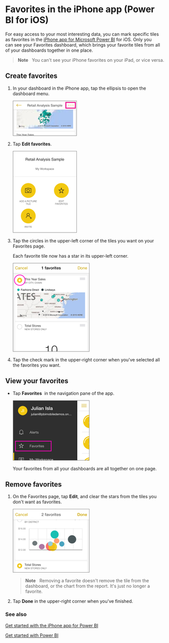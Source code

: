 <properties 
   pageTitle="Favorites in the iPhone app"
   description="Favorites in the iPhone app (Power BI for iOS)"
   services="powerbi" 
   documentationCenter="" 
   authors="maggiesMSFT" 
   manager="mblythe" 
   editor=""
   tags=""/>
 
<tags
   ms.service="powerbi"
   ms.devlang="NA"
   ms.topic="article"
   ms.tgt_pltfrm="NA"
   ms.workload="powerbi"
   ms.date="11/17/2015"
   ms.author="maggies"/>
# Favorites in the iPhone app (Power BI for iOS)

For easy access to your most interesting data, you can mark specific tiles as favorites in the [iPhone app for Microsoft Power BI](http://go.microsoft.com/fwlink/?LinkId=522062) for iOS. Only you can see your Favorites dashboard, which brings your favorite tiles from all of your dashboards together in one place.

>**Note**   You can't see your iPhone favorites on your iPad, or vice versa.

## Create favorites

1.  In your dashboard in the iPhone app, tap the ellipsis to open the dashboard menu.

    ![](media/powerbi-mobile-picture-tiles-in-the-iphone-app/PBI_iPh_DashEllipsis.png)

3.  Tap **Edit favorites**.

    ![](media/powerbi-mobile-picture-tiles-in-the-iphone-app/PBI_iPh_DashMenu.png)

2.  Tap the circles in the upper-left corner of the tiles you want on your Favorites page.

    Each favorite tile now has a star in its upper-left corner.

    ![](media/powerbi-mobile-favorites-in-the-iphone-app/PBI_iPh_SelectFave.png)

3.  Tap the check mark in the upper-right corner when you've selected all the favorites you want.

## View your favorites

-   Tap **Favorites**  in the navigation pane of the app.

    ![](media/powerbi-mobile-favorites-in-the-iphone-app/PBI_iPh_FaveMenuNav.png)

    Your favorites from all your dashboards are all together on one page.

## Remove favorites

1.  On the Favorites page, tap **Edit**, and clear the stars from the tiles you don't want as favorites.

    ![](media/powerbi-mobile-favorites-in-the-iphone-app/PBI_iPh_RemoveFave2.png)

    >**Note**   Removing a favorite doesn't remove the tile from the dashboard, or the chart from the report. It's just no longer a favorite.

2.  Tap **Done** in the upper-right corner when you've finished.

### See also

[Get started with the iPhone app for Power BI](powerbi-mobile-ipad-app-get-started.md)

[Get started with Power BI](powerbi-service-get-started.md)


